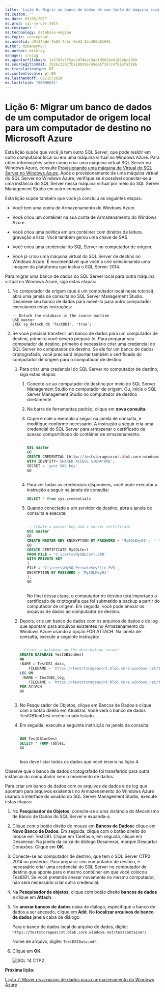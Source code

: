 ```yaml
---
title: 'Lição 6: Migrar um banco de dados de uma fonte de máquina local a uma máquina de destino no Windows Azure | Microsoft Docs'
ms.custom: ''
ms.date: 03/06/2017
ms.prod: sql-server-2014
ms.reviewer: ''
ms.technology: database-engine
ms.topic: conceptual
ms.assetid: d9134ade-7b03-4c5c-8ed3-3bc369a61691
author: MikeRayMSFT
ms.author: mikeray
manager: craigg
ms.openlocfilehash: 1a5787a3f5aecd746ac9aafd5850e6109ebcd999
ms.sourcegitcommit: 3026c22b7fba19059a769ea5f367c4f51efaf286
ms.translationtype: MT
ms.contentlocale: pt-BR
ms.lasthandoff: 06/15/2019
ms.locfileid: "66090691"
---
```

# <a name="lesson-6-migrate-a-database-from-a-source-machine-on-premises-to-a-destination-machine-in-windows-azure"></a>Lição 6: Migrar um banco de dados de um computador de origem local para um computador de destino no Microsoft Azure
  Esta lição supõe que você já tem outro SQL Server, que pode residir em outro computador local ou em uma máquina virtual no Windows Azure. Para obter informações sobre como criar uma máquina virtual SQL Server no Windows Azure, consulte [Provisionando uma máquina de Virtual do SQL Server no Windows Azure](http://www.windowsazure.com/manage/windows/common-tasks/install-sql-server/). Após o provisionamento de uma máquina virtual do SQL Server no Windows Azure, verifique se é possível conectar-se a uma instância do SQL Server nessa máquina virtual por meio do SQL Server Management Studio em outro computador.  
  
 Esta lição supõe também que você já concluiu as seguintes etapas:  
  
-   Você tem uma conta de Armazenamento do Windows Azure.  
  
-   Você criou um contêiner na sua conta de Armazenamento do Windows Azure.  
  
-   Você criou uma política em um contêiner com direitos de leitura, gravação e lista. Você também gerou uma chave de SAS.  
  
-   Você criou uma credencial do SQL Server no computador de origem.  
  
-   Você já criou uma máquina virtual do SQL Server de destino no Windows Azure. É recomendável que você a crie selecionando uma imagem da plataforma que inclua o SQL Server 2014.  
  
 Para migrar uma banco de dados do SQL Server local para outra máquina virtual no Windows Azure, siga estas etapas:  
  
1.  No computador de origem (que é um computador local neste tutorial), abra uma janela de consulta no SQL Server Management Studio. Desanexe seu banco de dados para movê-lo para outro computador executando estas instruções:  
  
    ```  
    -- Detach the database in the source machine   
    USE master  
    EXEC sp_detach_db 'TestDB1', 'true';  
    ```  
  
2.  Se você precisar transferir um banco de dados para um computador de destino, primeiro você deverá prepará-lo. Para preparar seu computador de destino, primeiro é necessário criar uma credencial do SQL Server no computador de destino. Se ele for um banco de dados criptografado, você precisará importar também o certificado do computador de origem para o computador de destino.  
  
    1.  Para criar uma credencial do SQL Server no computador de destino, siga estas etapas:  
  
        1.  Conecte-se ao computador de destino por meio do SQL Server Management Studio no computador de origem.  Ou, inicie o SQL Server Management Studio no computador de destino diretamente.  
  
        2.  Na barra de ferramentas padrão, clique em **nova consulta**.  
  
        3.  Copie e cole o exemplo a seguir na janela de consulta, e modifique conforme necessário. A instrução a seguir cria uma credencial do SQL Server para armazenar o certificado de acesso compartilhado do contêiner de armazenamento.  
  
            ```sql  
  
            USE master   
            GO   
            CREATE CREDENTIAL [http://teststorageaccnt.blob.core.windows.net/testcontainer]   
            WITH IDENTITY='SHARED ACCESS SIGNATURE',   
            SECRET = 'your SAS key'   
            GO  
  
            ```  
  
        4.  Para ver todas as credenciais disponíveis, você pode executar a instrução a seguir na janela de consulta:  
  
            ```sql  
            SELECT * from sys.credentials   
            ```  
  
        5.  Quando conectado a um servidor de destino, abra a janela de consulta e execute:  
  
            ```sql  
  
            -- Create a master key and a server certificate   
            USE master   
            GO   
            CREATE MASTER KEY ENCRYPTION BY PASSWORD = 'MySQLKey01'; -- You may use a different password.   
            GO   
            CREATE CERTIFICATE MySQLCert   
            FROM FILE = 'C:\certs\MySQLCert.CER'   
            WITH PRIVATE KEY   
            (   
            FILE = 'C:\certs\MySQLPrivateKeyFile.PVK',   
            DECRYPTION BY PASSWORD = 'MySQLKey01'   
            );   
            GO  
  
            ```  
  
             No final dessa etapa, o computador de destino terá importado o certificado de criptografia que foi submetido a backup a partir do computador de origem. Em seguida, você pode anexar os arquivos de dados ao computador de destino.  
  
    2.  Depois, crie um banco de dados com os arquivos de dados e de log que apontam para arquivos existentes no Armazenamento do Windows Azure usando a opção FOR ATTACH. Na janela de consulta, execute a seguinte instrução:  
  
        ```sql  
  
        --Create a database on the destination server   
        CREATE DATABASE TestDB1onDest   
        ON   
        (NAME = TestDB1_data,   
            FILENAME = 'https://teststorageaccnt.blob.core.windows.net/testcontainer/TestDB1Data.mdf' )   
        LOG ON   
         (NAME = TestDB1_log,   
            FILENAME = 'https://teststorageaccnt.blob.core.windows.net/testcontainer/TestDB1Log.ldf')   
        FOR ATTACH   
        GO  
  
        ```  
  
    3.  No Pesquisador de Objetos, clique em Bancos de Dados e clique com o botão direito em Atualizar. Você verá o banco de dados TestDB1onDest recém-criado listado.  
  
    4.  Em seguida, execute a seguinte instrução na janela de consulta:  
  
        ```sql  
  
        USE TestDB1onDest   
        SELECT * FROM Table1;   
        GO  
  
        ```  
  
         Isso deve listar todos os dados que você inseriu na lição 4.  
  
 Observe que o banco de dados criptografado foi transferido para outra instância do computador sem o movimento de dados.  
  
 Para criar um banco de dados com os arquivos de dados e de log que apontam para arquivos existentes no Armazenamento do Windows Azure usando a interface do usuário do SQL Server Management Studio, execute estas etapas:  
  
1.  No **Pesquisador de Objetos**, conecte-se a uma instância do Mecanismo de Banco de Dados do SQL Server e expanda-a.  
  
2.  Clique com o botão direito do mouse em **Bancos de Dados**e clique em **Novo Banco de Dados**. Em seguida, clique com o botão direito do mouse em TestDB1. Clique em Tarefas e, em seguida, clique em Desanexar. Na janela da caixa de diálogo Desanexar, marque Descartar Conexões. Clique em **OK**.  
  
3.  Conecte-se ao computador de destino, que tem o SQL Server CTP2 2014 ou posterior. Para preparar seu computador de destino, é necessário criar uma credencial do SQL Server no computador de destino que aponte para o mesmo contêiner em que você colocou TestDB1. Se você pretende anexar novamente no mesmo computador, não será necessário criar outra credencial.  
  
4.  Na **Pesquisador de objetos**, clique com botão direito **bancos de dados** e clique em **Attach**.  
  
5.  No **anexar bancos de dados** caixa de diálogo, especifique o banco de dados a ser anexado, clique em **Add**. No **localizar arquivos de banco de dados** janela caixa de diálogo:  
  
     Para o banco de dados local do arquivo de dados, digite: `https://teststorageaccnt.blob.core.windows.net/testcontainer/`.  
  
     Nome de arquivo, digite: `TestDB1Data.mdf`.  
  
6.  Clique em **OK**.  
  
     ![SQL 14 CTP2](../tutorials/media/ss-was-tutlesson-6-7.gif "SQL 14 CTP2")  
  
 **Próxima lição:**  
  
 [Lição 7: Mover os arquivos de dados para o armazenamento do Windows Azure](../relational-databases/lesson-6-generate-activity-and-backup-log-using-file-snapshot-backup.md)  
  
  
